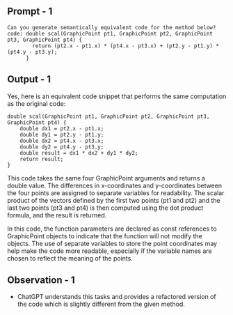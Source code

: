 ## Prompt - 1
```
Can you generate semantically equivalent code for the method below?
code: double scal(GraphicPoint pt1, GraphicPoint pt2, GraphicPoint pt3, GraphicPoint pt4) {
        return (pt2.x - pt1.x) * (pt4.x - pt3.x) + (pt2.y - pt1.y) * (pt4.y - pt3.y);
      }

```

## Output - 1
Yes, here is an equivalent code snippet that performs the same computation as the original code:
```
double scal(GraphicPoint pt1, GraphicPoint pt2, GraphicPoint pt3, GraphicPoint pt4) {
    double dx1 = pt2.x - pt1.x;
    double dy1 = pt2.y - pt1.y;
    double dx2 = pt4.x - pt3.x;
    double dy2 = pt4.y - pt3.y;
    double result = dx1 * dx2 + dy1 * dy2;
    return result;
}
```
This code takes the same four GraphicPoint arguments and returns a double value. The differences in x-coordinates and y-coordinates between the four points are assigned to separate variables for readability. The scalar product of the vectors defined by the first two points (pt1 and pt2) and the last two points (pt3 and pt4) is then computed using the dot product formula, and the result is returned.

In this code, the function parameters are declared as const references to GraphicPoint objects to indicate that the function will not modify the objects. The use of separate variables to store the point coordinates may help make the code more readable, especially if the variable names are chosen to reflect the meaning of the points.

## Observation - 1
- ChatGPT understands this tasks and provides a refactored version of the code which is slightly different from the given method.
